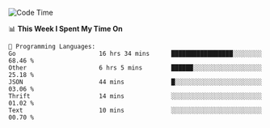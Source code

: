 <!--START_SECTION:waka-->
![Code Time](http://img.shields.io/badge/Code%20Time-728%20hrs%2034%20mins-blue)

📊 **This Week I Spent My Time On** 

```text
💬 Programming Languages: 
Go                       16 hrs 34 mins      █████████████████░░░░░░░░   68.46 % 
Other                    6 hrs 5 mins        ██████░░░░░░░░░░░░░░░░░░░   25.18 % 
JSON                     44 mins             █░░░░░░░░░░░░░░░░░░░░░░░░   03.06 % 
Thrift                   14 mins             ░░░░░░░░░░░░░░░░░░░░░░░░░   01.02 % 
Text                     10 mins             ░░░░░░░░░░░░░░░░░░░░░░░░░   00.70 % 
```


<!--END_SECTION:waka-->